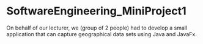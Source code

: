 # SoftwareEngineering_MiniProject1
On behalf of our lecturer, we (group of 2 people) had to develop a small application that can capture geographical data sets using Java and JavaFx.
